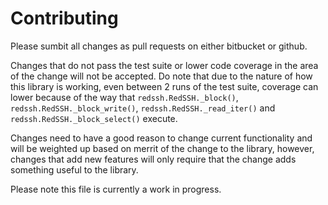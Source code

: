 Contributing
===========

Please sumbit all changes as pull requests on either bitbucket or github.

Changes that do not pass the test suite or lower code coverage in the area of the change will not be accepted.
Do note that due to the nature of how this library is working, even between 2 runs of the test suite, coverage can lower
because of the way that `redssh.RedSSH._block()`, `redssh.RedSSH._block_write()`, `redssh.RedSSH._read_iter()` and `redssh.RedSSH._block_select()`
execute.

Changes need to have a good reason to change current functionality and will be weighted up based on merrit of the change to the library,
however, changes that add new features will only require that the change adds something useful to the library.

Please note this file is currently a work in progress.

